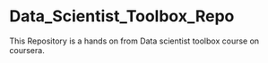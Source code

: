 # Data_Scientist_Toolbox_Repo
This Repository is a hands on from Data scientist toolbox course on coursera. 
